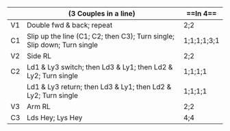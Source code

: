 ||(3 Couples in a line) |==In 4==|
|-----|----|-----|
|V1| Double fwd & back; repeat |2;2|
|C1| Slip up the line (C1; C2; then C3); Turn single; Slip down; Turn single |1;1;1;1;3;1|
|V2| Side RL |2;2|
|C2| Ld1 & Ly3 switch; then Ld3 & Ly1; then Ld2 & Ly2; Turn single |1;1;1;1|
||Ld1 & Ly3 return; then Ld3 & Ly1; then Ld2 & Ly2; Turn single |1;1;1;1|
|V3| Arm RL |2;2|
|C3| Lds Hey; Lys Hey |4;4|
